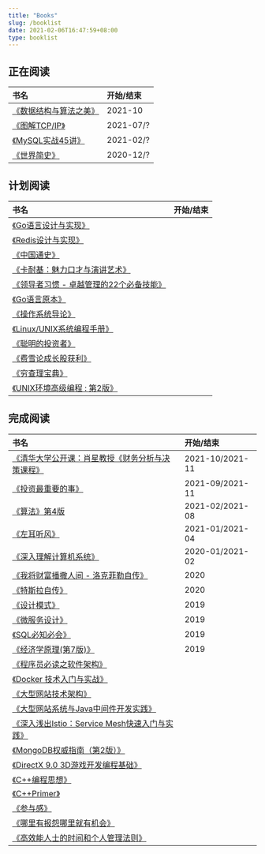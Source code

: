 ```yaml
---
title: "Books"
slug: /booklist
date: 2021-02-06T16:47:59+08:00
type: booklist
---
```


## 正在阅读

| 书名                                                         | 开始/结束 |
| :----------------------------------------------------------- | :-------- |
| [《数据结构与算法之美》](https://time.geekbang.org/column/article/41149) | 2021-10   |
| [《图解TCP/IP》](https://book.douban.com/subject/24737674/)  | 2021-07/? |
| [《MySQL实战45讲》](https://time.geekbang.org/column/intro/100020801?tab=catalog) | 2021-02/? |
| [《世界简史》](https://book.douban.com/subject/26657357/)    | 2020-12/? |


## 计划阅读

| 书名                                                         | 开始/结束 |
| :----------------------------------------------------------- | :-------- |
| [《Go语言设计与实现》](https://draveness.me/golang/)         |           |
| [《Redis设计与实现》](https://book.douban.com/subject/25900156/) |           |
| [《中国通史》](https://book.douban.com/subject/6977028/)     |           |
| [《卡耐基：魅力口才与演讲艺术》](https://book.douban.com/subject/6966337/) |           |
| [《领导者习惯 - 卓越管理的22个必备技能》](https://book.douban.com/subject/30379919/) |           |
| [《Go语言原本》](https://golang.design/under-the-hood/)      |           |
| [《操作系统导论》](https://book.douban.com/subject/33463930/) |           |
| [《Linux/UNIX系统编程手册》](https://book.douban.com/subject/25809330/) |           |
| [《聪明的投资者》](https://book.douban.com/subject/5243775/) |           |
| [《费雪论成长股获利》](https://book.douban.com/subject/26260918/) |           |
| [《穷查理宝典》](https://book.douban.com/subject/26831789/)  |           |
| [《UNIX环境高级编程 : 第2版》](https://book.douban.com/subject/1788421/) |           |


## 完成阅读

| 书名                                                         | 开始/结束       |
| :----------------------------------------------------------- | :-------------- |
| [《清华大学公开课：肖星教授《财务分析与决策课程》](https://open.163.com/newview/movie/courseintro?newurl=MDPKDHH4O) | 2021-10/2021-11 |
| [《投资最重要的事》](https://book.douban.com/subject/33401129/) | 2021-09/2021-11 |
| [《算法》第4版](/books/algorithms4)                          | 2021-02/2021-08 |
| [《左耳听风》](https://time.geekbang.org/column/intro/100002201?tab=catalog) | 2021-01/2021-04 |
| [《深入理解计算机系统》](https://book.douban.com/subject/26912767/) | 2020-01/2021-02 |
| [《我将财富播撒人间 - 洛克菲勒自传》](https://book.douban.com/subject/30494723/) | 2020            |
| [《特斯拉自传》](https://book.douban.com/subject/26426367/)  | 2020            |
| [《设计模式》](https://book.douban.com/subject/1052241/)     | 2019            |
| [《微服务设计》](https://book.douban.com/subject/26772677/)  | 2019            |
| [《SQL必知必会》](https://book.douban.com/subject/35167240/) | 2019            |
| [《经济学原理(第7版)》](https://book.douban.com/subject/26435630/) | 2019            |
| [《程序员必读之软件架构》](https://book.douban.com/subject/26248182/) |                 |
| [《Docker 技术入门与实战》](https://book.douban.com/subject/26284823/) |                 |
| [《大型网站技术架构》](https://book.douban.com/subject/25723064/) |                 |
| [《大型网站系统与Java中间件开发实践》](https://book.douban.com/subject/25867042/) |                 |
| [《深入浅出Istio：Service Mesh快速入门与实践》](https://book.douban.com/subject/30437870/) |                 |
| [《MongoDB权威指南（第2版）》](https://book.douban.com/subject/25798102/) |                 |
| [《DirectX 9.0 3D游戏开发编程基础》](https://book.douban.com/subject/2111771/) |                 |
| [《C++编程思想》]()                                          |                 |
| [《C++Primer》](https://book.douban.com/subject/4262575/)    |                 |
| [《参与感》](https://book.douban.com/subject/25942507/)      |                 |
| [《哪里有报怨哪里就有机会》](https://book.douban.com/subject/25908121/) |                 |
| [《高效能人士的时间和个人管理法则》](https://book.douban.com/subject/25762577/) |                 |


